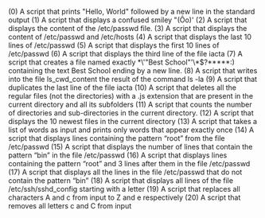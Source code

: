 (0) A script that prints "Hello, World" followed by a new line in the standard output
(1) A script that displays a confused smiley "(Ôo)'
(2) A script that displays the content of the /etc/passwd file.
(3) A script that displays the content of /etc/passwd and /etc/hosts 
(4) A script that displays the last 10 lines of /etc/passwd
(5) A script that displays the first 10 lines of /etc/passwd
(6) A script that displays the third line of the file iacta
(7) A script that creates a file named exactly \*\\'"Best School"\'\\*$\?\*\*\*\*\*:) containing the text Best School ending by a new line.
(8) A script that writes into the file ls_cwd_content the result of the command ls -la 
(9) A script that duplicates the last line of the file iacta
(10) A script that deletes all the regular files (not the directories) with a .js extension that are present in the current directory and all its subfolders
(11) A script that counts the number of directories and sub-directories in the current directory.
(12) A script that displays the 10 newest files in the current directory
(13) A script that takes a list of words as input and prints only words that appear exactly once
(14) A script that displays lines containing the pattern “root” from the file /etc/passwd
(15) A script that displays the number of lines that contain the pattern “bin” in the file /etc/passwd
(16) A script that displays lines containing the pattern “root” and 3 lines after them in the file /etc/passwd
(17) A script that displays all the lines in the file /etc/passwd that do not contain the pattern “bin”
(18) A script that displays all lines of the file /etc/ssh/sshd_config starting with a letter
(19) A script that replaces all characters A and c from input to Z and e respectively
(20) A script that removes all letters c and C from input
